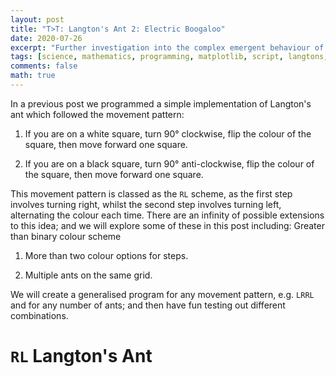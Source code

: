```yaml
---
layout: post
title: "T>T: Langton's Ant 2: Electric Boogaloo"
date: 2020-07-26
excerpt: "Further investigation into the complex emergent behaviour of langton's ant."
tags: [science, mathematics, programming, matplotlib, script, langtons, ant, python]
comments: false
math: true
---
```


In a previous post we programmed a simple implementation of Langton's ant which followed the movement pattern:

1) If you are on a white square, turn 90° clockwise, flip the colour of the square, then move forward one square.

2) If you are on a black square, turn 90° anti-clockwise, flip the colour of the square, then move forward one square.

This movement pattern is classed as the `RL` scheme, as the first step involves turning right, whilst the second step involves turning left, alternating the colour each time. There are an infinity of possible extensions to this idea; and we will explore some of these in this post including:
Greater than binary colour scheme
1) More than two colour options for steps.

2) Multiple ants on the same grid.

We will create a generalised program for any movement pattern, e.g. `LRRL` and for any number of ants; and then have fun testing out different combinations.

# `RL` Langton's Ant
